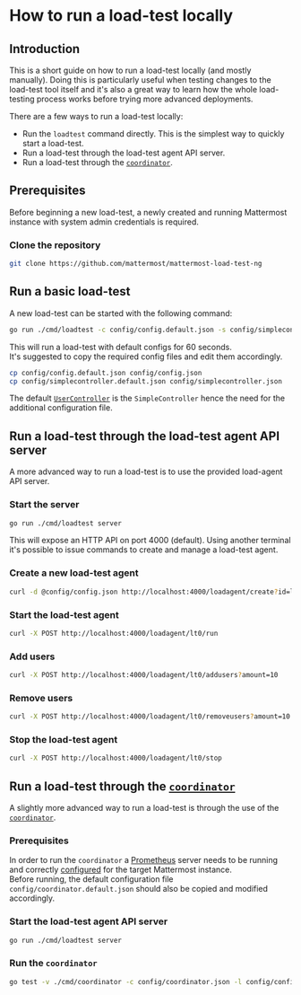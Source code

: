 # How to run a load-test locally

## Introduction

This is a short guide on how to run a load-test locally (and mostly manually).
Doing this is particularly useful when testing changes to the load-test tool
itself and it's also a great way to learn how the whole load-testing process works before trying more advanced deployments.

There are a few ways to run a load-test locally:

- Run the `loadtest` command directly. This is the simplest way to quickly start a load-test.
- Run a load-test through the load-test agent API server.
- Run a load-test through the [`coordinator`](coordinator.md).

## Prerequisites

Before beginning a new load-test, a newly created and running Mattermost instance with system admin credentials is required.  

### Clone the repository

```sh
git clone https://github.com/mattermost/mattermost-load-test-ng
```

## Run a basic load-test

A new load-test can be started with the following command:

```sh
go run ./cmd/loadtest -c config/config.default.json -s config/simplecontroller.json -d 60
```

This will run a load-test with default configs for 60 seconds.  
It's suggested to copy the required config files and edit them accordingly.

```sh
cp config/config.default.json config/config.json
cp config/simplecontroller.default.json config/simplecontroller.json
```

The default [`UserController`](controllers.md) is the `SimpleController` hence
the need for the additional configuration file.

## Run a load-test through the load-test agent API server

A more advanced way to run a load-test is to use the provided load-agent API
server.

### Start the server

```sh
go run ./cmd/loadtest server
```

This will expose an HTTP API on port 4000 (default).
Using another terminal it's possible to issue commands to create and manage a load-test agent.

### Create a new load-test agent

```sh
curl -d @config/config.json http://localhost:4000/loadagent/create?id=lt0
```

### Start the load-test agent

```sh
curl -X POST http://localhost:4000/loadagent/lt0/run
```

### Add users

```sh
curl -X POST http://localhost:4000/loadagent/lt0/addusers?amount=10
```

### Remove users

```sh
curl -X POST http://localhost:4000/loadagent/lt0/removeusers?amount=10
```

### Stop the load-test agent

```sh
curl -X POST http://localhost:4000/loadagent/lt0/stop
```

## Run a load-test through the [`coordinator`](coordinator.md)

A slightly more advanced way to run a load-test is through the use of the [`coordinator`](coordinator.md).

### Prerequisites 

In order to run the `coordinator` a [Prometheus](https://prometheus.io/docs/introduction/overview/) server needs to be running and
correctly [configured](https://docs.mattermost.com/deployment/metrics.html) for the target Mattermost instance.  
Before running, the default configuration file `config/coordinator.default.json` should also be copied and modified accordingly.

### Start the load-test agent API server

```sh
go run ./cmd/loadtest server
```

### Run the `coordinator`

```sh
go test -v ./cmd/coordinator -c config/coordinator.json -l config/config.json
```

